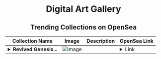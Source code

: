 <div align="center">

# Digital Art Gallery

## Trending Collections on OpenSea

| Collection Name                       | Image                                                                                     | Description                       | OpenSea Link                                                                                          |
|---------------------------------------|-------------------------------------------------------------------------------------------|-----------------------------------|--------------------------------------------------------------------------------------------------------|
| **<details><summary>Revived Genesis...</summary>Revived Genesis NFT</details>** | ![Image](https://i.seadn.io/s/raw/files/10db3752330034fb4ed69f1e54fdf70c.jpg?w=500&auto=format?w=200&auto=format) |  | <details><summary>Link</summary>[Revived Genesis NFT](https://opensea.io/collection/revived-genesis-nfts)</details> |

</div>